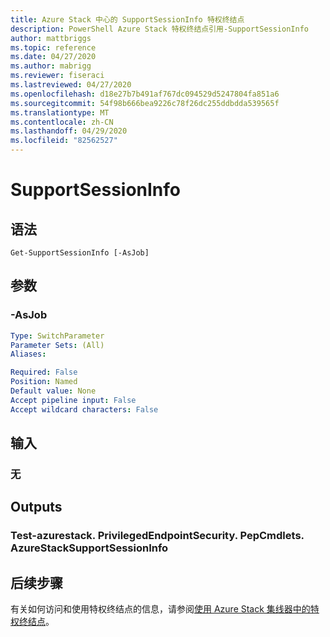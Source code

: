 ```yaml
---
title: Azure Stack 中心的 SupportSessionInfo 特权终结点
description: PowerShell Azure Stack 特权终结点引用-SupportSessionInfo
author: mattbriggs
ms.topic: reference
ms.date: 04/27/2020
ms.author: mabrigg
ms.reviewer: fiseraci
ms.lastreviewed: 04/27/2020
ms.openlocfilehash: d18e27b7b491af767dc094529d5247804fa851a6
ms.sourcegitcommit: 54f98b666bea9226c78f26dc255ddbdda539565f
ms.translationtype: MT
ms.contentlocale: zh-CN
ms.lasthandoff: 04/29/2020
ms.locfileid: "82562527"
---
```

# <a name="get-supportsessioninfo"></a>SupportSessionInfo

## <a name="syntax"></a>语法

```
Get-SupportSessionInfo [-AsJob]
```

## <a name="parameters"></a>参数

### <a name="-asjob"></a>-AsJob


```yaml
Type: SwitchParameter
Parameter Sets: (All)
Aliases:

Required: False
Position: Named
Default value: None
Accept pipeline input: False
Accept wildcard characters: False
```

## <a name="inputs"></a>输入

### <a name="none"></a>无

## <a name="outputs"></a>Outputs

### <a name="microsoftazurestackprivilegedendpointsecuritypepcmdletsazurestacksupportsessioninfo"></a>Test-azurestack. PrivilegedEndpointSecurity. PepCmdlets. AzureStackSupportSessionInfo


## <a name="next-steps"></a>后续步骤

有关如何访问和使用特权终结点的信息，请参阅[使用 Azure Stack 集线器中的特权终结点](https://docs.microsoft.com/azure-stack/operator/azure-stack-privileged-endpoint)。